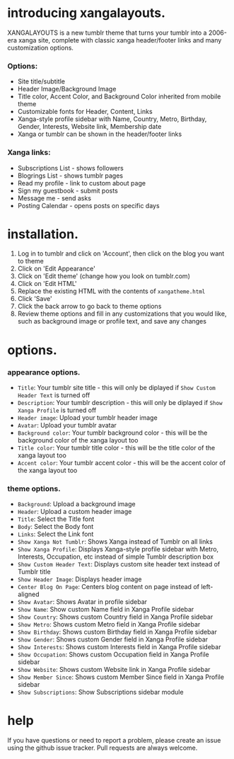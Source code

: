 # introducing xangalayouts.

XANGALAYOUTS is a new tumblr theme that turns your tumblr into a 2006-era xanga site, complete with classic xanga header/footer links and many customization options.  

### Options:

* Site title/subtitle  
* Header Image/Background Image  
* Title color, Accent Color, and Background Color inherited from mobile theme  
* Customizable fonts for Header, Content, Links  
* Xanga-style profile sidebar with Name, Country, Metro, Birthday, Gender, Interests, Website link, Membership date
* Xanga or tumblr can be shown in the header/footer links   

### Xanga links:

* Subscriptions List - shows followers  
* Blogrings List - shows tumblr pages  
* Read my profile - link to custom about page  
* Sign my guestbook - submit posts  
* Message me - send asks  
* Posting Calendar - opens posts on specific days  

# installation.  

1. Log in to tumblr and click on 'Account', then click on the blog you want to theme
2. Click on 'Edit Appearance'  
3. Click on 'Edit theme' (change how you look on tumblr.com)  
4. Click on 'Edit HTML'  
5. Replace the existing HTML with the contents of `xangatheme.html`
6. Click 'Save'
7. Click the back arrow to go back to theme options
8. Review theme options and fill in any customizations that you would like, such as background image or profile text, and save any changes

# options.

### appearance options.  
* `Title`: Your tumblr site title - this will only be diplayed if `Show Custom Header Text` is turned off  
* `Description`: Your tumblr description - this will only be diplayed if `Show Xanga Profile` is turned off  
* `Header image`: Upload your tumblr header image  
* `Avatar`: Upload your tumblr avatar  
* `Background color`: Your tumblr background color - this will be the background color of the xanga layout too  
* `Title color`: Your tumblr title color - this will be the title color of the xanga layout too  
* `Accent color`: Your tumblr accent color - this will be the accent color of the xanga layout too  

### theme options.   
* `Background`: Upload a background image  
* `Header`: Upload a custom header image  
* `Title`: Select the Title font  
* `Body`: Select the Body font  
* `Links`: Select the Link font  
* `Show Xanga Not Tumblr`: Shows Xanga instead of Tumblr on all links  
* `Show Xanga Profile`: Displays Xanga-style profile sidebar with Metro, Interests, Occupation, etc instead of simple Tumblr description box   
* `Show Custom Header Text`: Displays custom site header text instead of Tumblr title  
* `Show Header Image`: Displays header image  
* `Center Blog On Page`: Centers blog content on page instead of left-aligned  
* `Show Avatar`: Shows Avatar in profile sidebar  
* `Show Name`: Show custom Name field in Xanga Profile sidebar  
* `Show Country`: Shows custom Country field in Xanga Profile sidebar  
* `Show Metro`: Shows custom Metro field in Xanga Profile sidebar  
* `Show Birthday`: Shows custom Birthday field in Xanga Profile sidebar  
* `Show Gender`: Shows custom Gender field in Xanga Profile sidebar  
* `Show Interests`: Shows custom Interests field in Xanga Profile sidebar  
* `Show Occupation`: Shows custom Occupation field in Xanga Profile sidebar  
* `Show Website`: Shows custom Website link in Xanga Profile sidebar  
* `Show Member Since`: Shows custom Member Since field in Xanga Profile sidebar  
* `Show Subscriptions`: Show Subscriptions sidebar module  

# help

If you have questions or need to report a problem, please create an issue using the github issue tracker.  Pull requests are always welcome.

